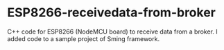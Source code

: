 # ESP8266-receivedata-from-broker
C++ code for ESP8266 (NodeMCU board) to receive data from a broker. I added code to a sample project of Sming framework.
